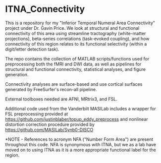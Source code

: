 # ITNA_Connectivity
This is a repository for my "Inferior Temporal Numeral Area Connectivity" project under Dr. Gavin Price. We look at structural and functional connectivity of this area using streamline tractography (white-matter projections), beta-series correlations (task-evoked coupling), and how connectivity of this region relates to its functional selectivity (within a digit/letter detection task).

The repo contains the collection of MATLAB scripts/functions used for preprocessing both the fMRI and DWI data, as well as pipelines for structural and functional connectivity, statistical analyses, and figure generation.

Connectivity analyses are surface-based and use cortical surfaces generated by FreeSurfer's recon-all pipeline.

External toolboxes needed are AFNI, MRtrix3, and FSL.

Additional code used from the Vanderbilt MASILab includes a wrapper for FSL preprocessing provided at https://github.com/justinblaber/topup_eddy_preprocess and nonlinear distortion correction procedure provided by https://github.com/MASILab/Synb0-DISCO 

*NOTE - References to acronym NFA ("Number Form Area") are present throughout this code. NFA is synonymous with ITNA, but we as a lab have moved on to using ITNA as it is a more appropriate functional label for the region. 
